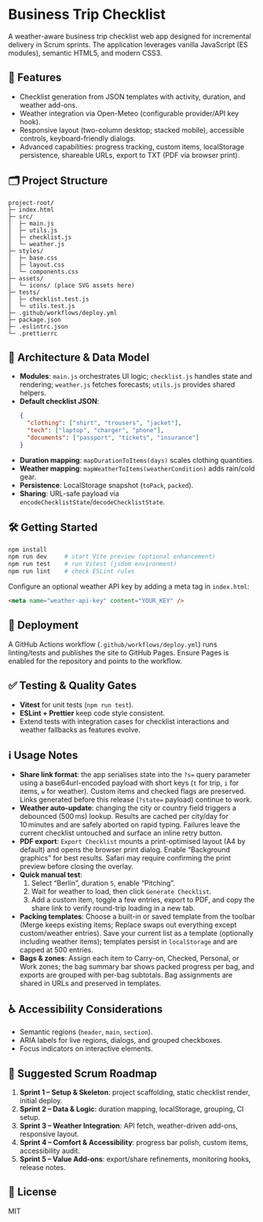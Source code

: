 # Business Trip Checklist

A weather-aware business trip checklist web app designed for incremental delivery in Scrum sprints. The application leverages vanilla JavaScript (ES modules), semantic HTML5, and modern CSS3.

## 🌟 Features

- Checklist generation from JSON templates with activity, duration, and weather add-ons.
- Weather integration via Open-Meteo (configurable provider/API key hook).
- Responsive layout (two-column desktop; stacked mobile), accessible controls, keyboard-friendly dialogs.
- Advanced capabilities: progress tracking, custom items, localStorage persistence, shareable URLs, export to TXT (PDF via browser print).

## 🗂 Project Structure

```
project-root/
├─ index.html
├─ src/
│  ├─ main.js
│  ├─ utils.js
│  ├─ checklist.js
│  └─ weather.js
├─ styles/
│  ├─ base.css
│  ├─ layout.css
│  └─ components.css
├─ assets/
│  └─ icons/ (place SVG assets here)
├─ tests/
│  ├─ checklist.test.js
│  └─ utils.test.js
├─ .github/workflows/deploy.yml
├─ package.json
├─ .eslintrc.json
└─ .prettierrc
```

## 🧱 Architecture & Data Model

- **Modules**: `main.js` orchestrates UI logic; `checklist.js` handles state and rendering; `weather.js` fetches forecasts; `utils.js` provides shared helpers.
- **Default checklist JSON**:
  ```json
  {
    "clothing": ["shirt", "trousers", "jacket"],
    "tech": ["laptop", "charger", "phone"],
    "documents": ["passport", "tickets", "insurance"]
  }
  ```
- **Duration mapping**: `mapDurationToItems(days)` scales clothing quantities.
- **Weather mapping**: `mapWeatherToItems(weatherCondition)` adds rain/cold gear.
- **Persistence**: LocalStorage snapshot (`toPack`, `packed`).
- **Sharing**: URL-safe payload via `encodeChecklistState`/`decodeChecklistState`.

## 🛠 Getting Started

```bash
npm install
npm run dev     # start Vite preview (optional enhancement)
npm run test    # run Vitest (jsdom environment)
npm run lint    # check ESLint rules
```

Configure an optional weather API key by adding a meta tag in `index.html`:
```html
<meta name="weather-api-key" content="YOUR_KEY" />
```

## 🚀 Deployment

A GitHub Actions workflow (`.github/workflows/deploy.yml`) runs linting/tests and publishes the site to GitHub Pages. Ensure Pages is enabled for the repository and points to the workflow.

## ✅ Testing & Quality Gates

- **Vitest** for unit tests (`npm run test`).
- **ESLint + Prettier** keep code style consistent.
- Extend tests with integration cases for checklist interactions and weather fallbacks as features evolve.

## ℹ️ Usage Notes

- **Share link format**: the app serialises state into the `?s=` query parameter using a base64url-encoded payload with short keys (`t` for trip, `i` for items, `w` for weather). Custom items and checked flags are preserved. Links generated before this release (`?state=` payload) continue to work.
- **Weather auto-update**: changing the city or country field triggers a debounced (500 ms) lookup. Results are cached per city/day for 10 minutes and are safely aborted on rapid typing. Failures leave the current checklist untouched and surface an inline retry button.
- **PDF export**: `Export Checklist` mounts a print-optimised layout (A4 by default) and opens the browser print dialog. Enable “Background graphics” for best results. Safari may require confirming the print preview before closing the overlay.
- **Quick manual test**:
  1. Select “Berlin”, duration `5`, enable “Pitching”.
  2. Wait for weather to load, then click `Generate Checklist`.
  3. Add a custom item, toggle a few entries, export to PDF, and copy the share link to verify round-trip loading in a new tab.
- **Packing templates**: Choose a built-in or saved template from the toolbar (Merge keeps existing items; Replace swaps out everything except custom/weather entries). Save your current list as a template (optionally including weather items); templates persist in `localStorage` and are capped at 500 entries.
- **Bags & zones**: Assign each item to Carry-on, Checked, Personal, or Work zones; the bag summary bar shows packed progress per bag, and exports are grouped with per-bag subtotals. Bag assignments are shared in URLs and preserved in templates.

## ♿ Accessibility Considerations

- Semantic regions (`header`, `main`, `section`).
- ARIA labels for live regions, dialogs, and grouped checkboxes.
- Focus indicators on interactive elements.

## 📅 Suggested Scrum Roadmap

1. **Sprint 1 – Setup & Skeleton**: project scaffolding, static checklist render, initial deploy.
2. **Sprint 2 – Data & Logic**: duration mapping, localStorage, grouping, CI setup.
3. **Sprint 3 – Weather Integration**: API fetch, weather-driven add-ons, responsive layout.
4. **Sprint 4 – Comfort & Accessibility**: progress bar polish, custom items, accessibility audit.
5. **Sprint 5 – Value Add-ons**: export/share refinements, monitoring hooks, release notes.

## 📄 License

MIT
